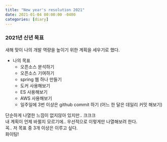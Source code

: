 ```yaml
---
title: "New year's resolution 2021"
date: 2021-01-04 00:00:00 -0400
categories: [diary]
---
```

### 2021년 신년 목표  
새해 맞이 나의 개발 역량을 높이기 위한 계획을 세우기로 했다.

+ 나의 목표
  - 오픈소스 분석하기
  - 오픈소스 기여하기
  - spring 웹 하나 만들기
  - 도커 사용해보기
  - ES 사용해보기
  - AWS 사용해보기
  - 일주일에 3번 이상은 github commit 하기 (어느 한 달은 데일리 커밋 해보기)


단순하게 나열한 느낌이 없지않아 있지만.. 크크크  
내 계획이 언제 바뀔지 모르기에.. 우선적으로 이렇게만 나열해보려 한다.  
꼭.. 저 목표 중 3개 이상은 이루고 싶다.   
화이팅!  
